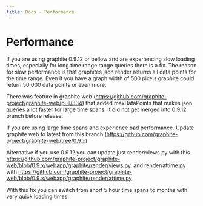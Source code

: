 ```yaml
---
title: Docs - Performance
---
```


# Performance

If you are using graphite 0.9.12 or bellow and are experiencing slow loading times, especially for long time range range queries
there is a fix. The reason for slow performance is that graphites json render returns all data points for the time range. Even
if you have a graph width of 500 pixels graphite could return 50 000 data points or even more.

There was feature in graphite web (https://github.com/graphite-project/graphite-web/pull/334) that added maxDataPoints
that makes json queries a lot faster for large time spans. It did not get merged into 0.9.12 branch before release.

If you are using large time spans and experience bad performance. Update graphite web to latest from this branch (https://github.com/graphite-project/graphite-web/tree/0.9.x)

Alternative if you use 0.9.12 you can update just render/views.py with this https://github.com/graphite-project/graphite-web/blob/0.9.x/webapp/graphite/render/views.py, and render/attime.py with https://github.com/graphite-project/graphite-web/blob/0.9.x/webapp/graphite/render/attime.py

With this fix you can switch from short 5 hour time spans to months with very quick loading times!
